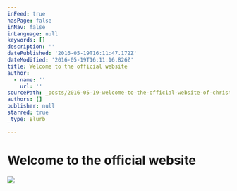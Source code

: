 ```yaml
---
inFeed: true
hasPage: false
inNav: false
inLanguage: null
keywords: []
description: ''
datePublished: '2016-05-19T16:11:47.172Z'
dateModified: '2016-05-19T16:11:16.826Z'
title: Welcome to the official website
author:
  - name: ''
    url: ''
sourcePath: _posts/2016-05-19-welcome-to-the-official-website-of-christian-schumann.md
authors: []
publisher: null
starred: true
_type: Blurb

---
```

# Welcome to the official website
![](https://the-grid-user-content.s3-us-west-2.amazonaws.com/e367069e-af09-4067-aac7-e36557fe57ba.jpg)